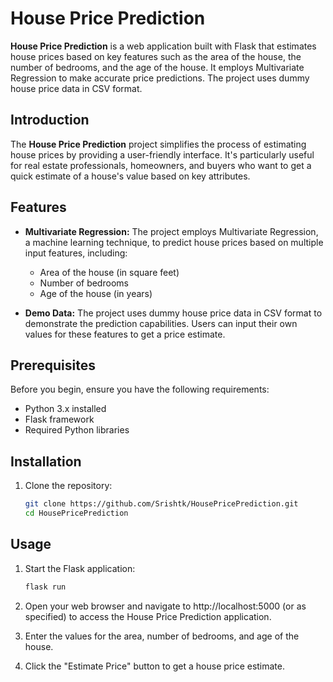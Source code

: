 # House Price Prediction

**House Price Prediction** is a web application built with Flask that estimates house prices based on key features such as the area of the house, the number of bedrooms, and the age of the house. It employs Multivariate Regression to make accurate price predictions. The project uses dummy house price data in CSV format.

## Introduction

The **House Price Prediction** project simplifies the process of estimating house prices by providing a user-friendly interface. It's particularly useful for real estate professionals, homeowners, and buyers who want to get a quick estimate of a house's value based on key attributes.

## Features

- **Multivariate Regression:** The project employs Multivariate Regression, a machine learning technique, to predict house prices based on multiple input features, including:
  - Area of the house (in square feet)
  - Number of bedrooms
  - Age of the house (in years)

- **Demo Data:** The project uses dummy house price data in CSV format to demonstrate the prediction capabilities. Users can input their own values for these features to get a price estimate.

## Prerequisites

Before you begin, ensure you have the following requirements:

- Python 3.x installed
- Flask framework
- Required Python libraries



## Installation

1. Clone the repository:
   ```bash
   git clone https://github.com/Srishtk/HousePricePrediction.git
   cd HousePricePrediction

## Usage

1. Start the Flask application:

   ```bash
   flask run
2. Open your web browser and navigate to http://localhost:5000 (or as specified) to access the House Price Prediction application.
3. Enter the values for the area, number of bedrooms, and age of the house.
4. Click the "Estimate Price" button to get a house price estimate.
